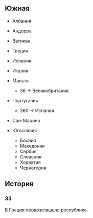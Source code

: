 ## Южная

*   Албания
*   Андорра
*   Ватикан
*   Греция

*   Испания
*   Италия
*   Мальта
    *   36 -> Великобритания
*   Португалия
    *   360 -> Испания
*   Сан-Марино
*   Югославия
    *   Босния
    *   Македония
    *   Сербия
    *   Словения
    *   Хорватия
    *   Черногория

## История

### 33

В Греция провозглашена республика.
